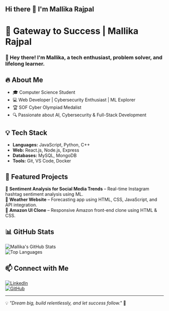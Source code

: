 ## Hi there 👋 I'm Mallika Rajpal

<!--
**Mallika-Rajpal/Mallika-Rajpal** is a ✨ _special_ ✨ repository because its `README.md` (this file) appears on your GitHub profile.

Here are some ideas to get you started:

- 🔭 I’m currently working on ...
- 🌱 I’m currently learning ...
- 👯 I’m looking to collaborate on ...
- 🤔 I’m looking for help with ...
- 💬 Ask me about ...
- 📫 How to reach me: ...
- 😄 Pronouns: ...
- ⚡ Fun fact: ...
-->
# 🚀 Gateway to Success | Mallika Rajpal  

### 👋 Hey there! I'm Mallika, a tech enthusiast, problem solver, and lifelong learner.  

## 🔥 About Me  
- 🎓 Computer Science Student  
- 💻 Web Developer | Cybersecurity Enthusiast | ML Explorer  
- 🏆 SOF Cyber Olympiad Medalist  
- 🔍 Passionate about AI, Cybersecurity & Full-Stack Development  

## 💡 Tech Stack  
- **Languages:** JavaScript, Python, C++  
- **Web:** React.js, Node.js, Express  
- **Databases:** MySQL, MongoDB  
- **Tools:** Git, VS Code, Docker  

## 🌟 Featured Projects  
🔹 **Sentiment Analysis for Social Media Trends** – Real-time Instagram hashtag sentiment analysis using ML.  
🔹 **Weather Website** – Forecasting app using HTML, CSS, JavaScript, and API integration.  
🔹 **Amazon UI Clone** – Responsive Amazon front-end clone using HTML & CSS.  

## 📊 GitHub Stats  
![Mallika's GitHub Stats](https://github-readme-stats.vercel.app/api?username=Mallika-Rajpal&show_icons=true&theme=tokyonight)  
![Top Languages](https://github-readme-stats.vercel.app/api/top-langs/?username=Mallika-Rajpal&layout=compact&theme=tokyonight)  

## 📫 Connect with Me  
[![LinkedIn](https://img.shields.io/badge/LinkedIn-Connect-blue)](https://linkedin.com/in/mallika-rajpal-0921a8245)  
[![GitHub](https://img.shields.io/badge/GitHub-Follow-black)](https://github.com/Mallika-Rajpal)  

---

💡 *"Dream big, build relentlessly, and let success follow."* 🚀  

